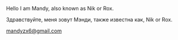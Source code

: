 Hello I am Mandy, also known as Nik or Rox.


Здравствуйте, меня зовут Мэнди, также известна как, Nik or Rox.


mandyzx6@gmail.com

<!---
Mandyxz/Mandyxz is a ✨ special ✨ repository because its `README.md` (this file) appears on your GitHub profile.
You can click the Preview link to take a look at your changes.
--->
